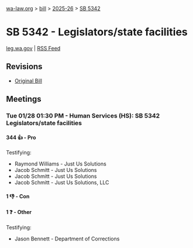 [wa-law.org](/) > [bill](/bill/) > [2025-26](/bill/2025-26/) > [SB 5342](/bill/2025-26/sb/5342/)

# SB 5342 - Legislators/state facilities
[leg.wa.gov](https://app.leg.wa.gov/billsummary?BillNumber=5342&Year=2025&Initiative=false) | [RSS Feed](./rss.xml)

## Revisions
* [Original Bill](1/)

## Meetings
### Tue 01/28 01:30 PM - Human Services (HS): SB 5342 Legislators/state facilities
#### 344 👍 - Pro
Testifying:
* Raymond Williams - Just Us Solutions
* Jacob Schmitt - Just Us Solutions
* Jacob Schmitt - Just Us Solutions
* Jacob Schmitt - Just Us Solutions, LLC

#### 1 👎 - Con

#### 1 ❓ - Other
Testifying:
* Jason Bennett - Department of Corrections
